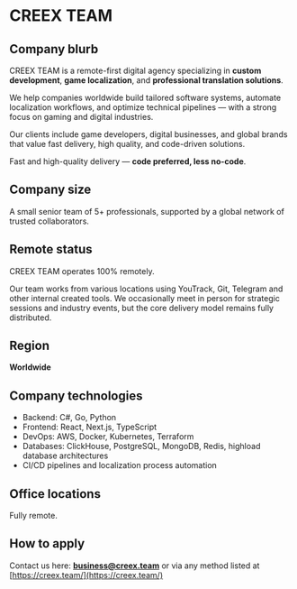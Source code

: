 # CREEX TEAM

## Company blurb
CREEX TEAM is a remote-first digital agency specializing in **custom development**, **game localization**, and **professional translation solutions**.

We help companies worldwide build tailored software systems, automate localization workflows, and optimize technical pipelines — with a strong focus on gaming and digital industries.

Our clients include game developers, digital businesses, and global brands that value fast delivery, high quality, and code-driven solutions.

Fast and high-quality delivery — **code preferred, less no-code**.

## Company size
A small senior team of 5+ professionals, supported by a global network of trusted collaborators.

## Remote status
CREEX TEAM operates 100% remotely.

Our team works from various locations using YouTrack, Git, Telegram and other internal created tools. We occasionally meet in person for strategic sessions and industry events, but the core delivery model remains fully distributed.

## Region
**Worldwide**

## Company technologies
- Backend: C#, Go, Python  
- Frontend: React, Next.js, TypeScript  
- DevOps: AWS, Docker, Kubernetes, Terraform  
- Databases: ClickHouse, PostgreSQL, MongoDB, Redis, highload database architectures  
- CI/CD pipelines and localization process automation

## Office locations
Fully remote.

## How to apply
Contact us here: **business@creex.team** or via any method listed at [https://creex.team/](https://creex.team/)
